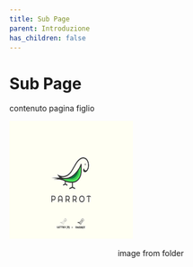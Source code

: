 ```yaml
---
title: Sub Page
parent: Introduzione
has_children: false
---
```


# Sub Page

contenuto pagina figlio

<img src="img/image.png" alt="Logo"  width="220px" height="210px">
<p align="center">image from folder</p>
